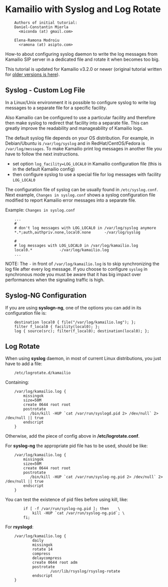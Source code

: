 # Kamailio with Syslog and Log Rotate

```
    Authors of initial tutorial:
    Daniel-Constantin Mierla
      <miconda (at) gmail.com>

    Elena-Ramona Modroiu
      <ramona (at) asipto.com>
```

How-to about configuring syslog daemon to write the log messages from
Kamailio SIP server in a dedicated file and rotate it when becomes too
big.

This tutorial is updated for Kamailio v3.2.0 or newer (original tutorial
written for [older versions is here](http://www.kamailio.org/dokuwiki/doku.php/tutorials:debug-syslog-messages)).

## Syslog - Custom Log File

In a Linux/Unix environment it is possible to configure syslog to write
log messages to a separate file for a specific facility.

Also Kamailio can be configured to use a particular facility and
therefore then make syslog to redirect that facility into a separate
file. This can greatly improve the readability and manageability of
Kamailio logs.

The default syslog file depends on your OS distribution. For example, in
Debian/Ubuntu is `/var/log/syslog` and in RedHat/CentOS/Fedora is
`/var/log/messages`. To make Kamailio print log messages in another file
you have to follow the next instructions.

- set option `log_facility=LOG_LOCAL0` in Kamailio configuration file
  (this is in the default Kamailio config)
- then configure syslog to use a special file for log messages with
  facility `LOG_LOCAL0`

The configuration file of syslog can be usually found in
`/etc/syslog.conf`. Next example, `Changes in syslog.conf` shows a
syslog configuration file modified to report Kamailio error messages
into a separate file.

Example: `Changes in syslog.conf`

```
    ...
    #
    # don't log messages with LOG_LOCAL0 in /var/log/syslog anymore
    *.*;auth,authpriv.none,local0.none      -/var/log/syslog

    #
    # log messages with LOG_LOCAL0 in /var/log/kamailio.log
    local0.*            -/var/log/kamailio.log
    ...
```

NOTE: The `-` in front of `/var/log/kamailio.log` is to skip
synchronizing the log file after every log message. If you choose to
configure `syslog` in synchronous mode you must be aware that it has big
impact over performances when the signaling traffic is high.

## Syslog-NG Configuration

If you are using **syslogn-ng**, one of the options you can add in its
configuration file is:

```
    destination local0 { file("/var/log/kamailio.log"); };
    filter f_local0 { facility(local0); };
    log { source(src); filter(f_local0); destination(local0); };
```

## Log Rotate

When using **syslog** daemon, in most of current Linux distributions,
you just have to add a file:

```
    /etc/logrotate.d/kamailio
```

Containing:

```
    /var/log/kamailio.log {
        missingok
        size=50M
        create 0644 root root
        postrotate
           /bin/kill -HUP `cat /var/run/syslogd.pid 2> /dev/null` 2> /dev/null || true
        endscript
    }
```

Otherwise, add the piece of config above in **/etc/logrotate.conf**.

For **syslog-ng** the appropriate pid file has to be used, should be
like:

```
    /var/log/kamailio.log {
        missingok
        size=50M
        create 0644 root root
        postrotate
           /bin/kill -HUP `cat /var/run/syslog-ng.pid 2> /dev/null` 2> /dev/null || true
        endscript
    }
```

You can test the existence of pid files before using kill, like:

```
        if [ -f /var/run/syslog-ng.pid ]; then    \
            kill -HUP `cat /var/run/syslog-ng.pid`; \
        fi;
```

For **rsyslogd**:

```
    /var/log/kamailio.log {
            daily
            missingok
            rotate 14
            compress
            delaycompress
            create 0644 root adm
            postrotate
                    /usr/lib/rsyslog/rsyslog-rotate
            endscript
    }
```
